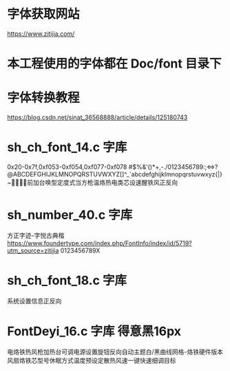 # 字体获取网站
https://www.zitijia.com/

# 本工程使用的字体都在 Doc/font 目录下

# 字体转换教程
https://blog.csdn.net/sinat_36568888/article/details/125180743

# sh_ch_font_14.c 字库
0x20-0x7f,0xf053-0xf054,0xf077-0xf078
#$%&'()*+,-./0123456789:;<=>?@ABCDEFGHIJKLMNOPQRSTUVWXYZ[\]^_`abcdefghijklmnopqrstuvwxyz{|}~前加台唤型定度式当方枪温烙热电类芯设速醒铁风正反向

# sh_number_40.c 字库
方正字迹-字悦古典楷 https://www.foundertype.com/index.php/FontInfo/index/id/5719?utm_source=zitijia
0123456789X

# sh_ch_font_18.c 字库
系统设置信息正反向


# FontDeyi_16.c 字库 得意黑16px
电烙铁热风枪加热台可调电源设置旋钮反向自动主题白/黑曲线网格-烙铁硬件版本风扇烙铁芯型号休眠方式温度预设定散热风速一键快速细调目标